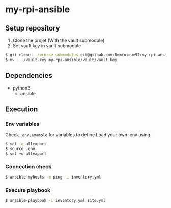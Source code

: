 # my-rpi-ansible

## Setup repository
1. Clone the projet (With the vault submodule)
3. Set vault.key in vault submodule
```bash
$ git clone --recurse-submodules git@github.com:Dominique57/my-rpi-ansible.git
$ mv .../vault.key my-rpi-ansible/vault/vault.key
```

## Dependencies

- python3
  - ansible

## Execution

### Env variables

Check `.env.example` for variables to define
Load your own .env using 
```bash
$ set -o allexport
$ source .env
$ set +o allexport
```

### Connection check

```bash
$ ansible myhosts -m ping -i inventory.yml
```

### Execute playbook

```bash
$ ansible-playbook -i inventory.yml site.yml
```
